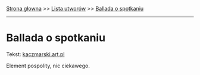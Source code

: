 [Strona głowna](../index.md) >> [Lista utworów](../list.md) >> [Ballada o spotkaniu](56.md)

---

# Ballada o spotkaniu

Tekst: [kaczmarski.art.pl](https://www.kaczmarski.art.pl/tworczosc/wiersze/ballada-o-spotkaniu/)

Element pospolity, nic ciekawego.